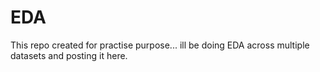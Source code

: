 # EDA
This repo created for practise purpose... ill be doing EDA across multiple datasets and posting it here.
